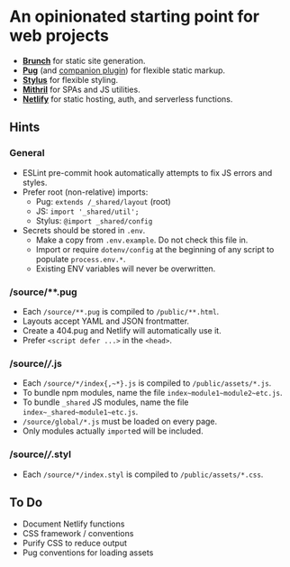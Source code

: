 # An opinionated starting point for web projects

- [**Brunch**](https://brunch.io/docs/config) for static site generation.
- [**Pug**](https://pugjs.org/) (and [companion plugin](https://github.com/bmatcuk/pug-brunch-static)) for flexible static markup.
- [**Stylus**](http://stylus-lang.com/) for flexible styling.
- [**Mithril**](https://mithril.js.org/api.html) for SPAs and JS utilities.
- [**Netlify**](https://www.netlify.com/docs/netlify-toml-reference/) for static hosting, auth, and serverless functions.

## Hints

### General

- ESLint pre-commit hook automatically attempts to fix JS errors and styles.
- Prefer root (non-relative) imports:
  - Pug: `extends /_shared/layout` (root)
  - JS: `import '_shared/util';`
  - Stylus: `@import _shared/config`
- Secrets should be stored in `.env`.
  - Make a copy from `.env.example`. Do not check this file in.
  - Import or require `dotenv/config` at the beginning of any script to
    populate `process.env.*`.
  - Existing ENV variables will never be overwritten.

### /source/**.pug

- Each `/source/**.pug` is compiled to `/public/**.html`.
- Layouts accept YAML and JSON frontmatter.
- Create a 404.pug and Netlify will automatically use it.
- Prefer `<script defer ...>` in the `<head>`.

### /source/*/*.js

- Each `/source/*/index{,~*}.js` is compiled to `/public/assets/*.js`.
- To bundle npm modules, name the file `index~module1~module2~etc.js`.
- To bundle `_shared` JS modules, name the file `index~_shared~module1~etc.js`.
- `/source/global/*.js` must be loaded on every page.
- Only modules actually `import`ed will be included.

### /source/*/*.styl

- Each `/source/*/index.styl` is compiled to `/public/assets/*.css`.

## To Do

- Document Netlify functions
- CSS framework / conventions
- Purify CSS to reduce output
- Pug conventions for loading assets
